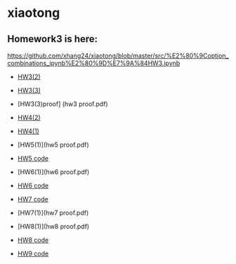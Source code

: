 # xiaotong
Homework3 is here:
-
https://github.com/xhang24/xiaotong/blob/master/src/%E2%80%9Coption_combinations_ipynb%E2%80%9D%E7%9A%84HW3.ipynb
- [HW3(2)](src/hw0302.ipynb)
- [HW3(3)](src/h303.ipynb)
- [HW3(3)proof] (hw3 proof.pdf)
- [HW4(2)](src/hw4.ipynb)
- [HW4(1)](hw4.pdf)

- [HW5(1)](hw5 proof.pdf)
- [HW5 code ](src/hw5.ipynb)
- [HW6(1)](hw6 proof.pdf)
- [HW6 code ](src/hw6.ipynb)
- [HW7 code ](src/hw7.ipynb)
- [HW7(1)](hw7 proof.pdf)
- [HW8(1)](hw8 proof.pdf)
- [HW8 code ](src/hw8.ipynb)
- [HW9 code ](src/hw9.ipynb)
